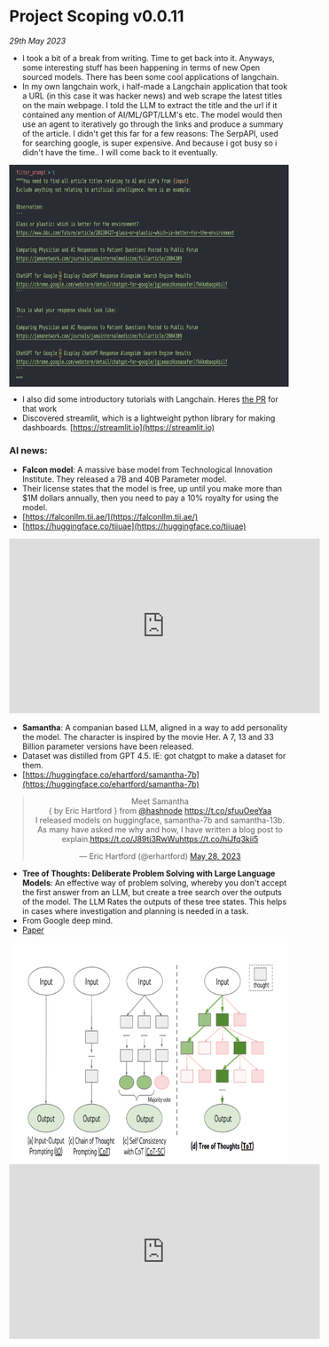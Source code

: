 # Project Scoping v0.0.11

*29th May 2023*

- I took a bit of a break from writing. Time to get back into it. Anyways, some interesting stuff has been happening in terms of new Open sourced models. There has been some cool applications of langchain. 
- In my own langchain work, i half-made a Langchain application that took a URL (in this case it was hacker news) and web scrape the latest titles on the main webpage. I told the LLM to extract the title and the url if it contained any mention of AI/ML/GPT/LLM's etc. The model would then use an agent to iteratively go through the links and produce a summary of the article. I didn't get this far for a few reasons: The SerpAPI, used for searching google, is super expensive. And because i got busy so i didn't have the time.. I will come back to it eventually. 

<center>
<img src="../../../resources/images/project_documentation/scoping/hackernews.png" style="height:400px; display: block; margin-right: auto; margin-left: auto;">
</center>

- I also did some introductory tutorials with Langchain. Heres [the PR](https://github.com/tempnamefornow/ar-assistant/pull/3) for that work
- Discovered streamlit, which is a lightweight python library for making dashboards. [https://streamlit.io](https://streamlit.io)


### AI news:


- **Falcon model**: A massive base model from Technological Innovation Institute. They released a 7B and 40B Parameter model. 
- Their license states that the model is free, up until you make more than $1M dollars annually, then you need to pay a 10% royalty for using the model.
- [https://falconllm.tii.ae/](https://falconllm.tii.ae/)
- [https://huggingface.co/tiiuae](https://huggingface.co/tiiuae)

<center>
<iframe width="560" height="315" src="https://www.youtube.com/embed/5M1ZpG2Zz90" title="YouTube video player" frameborder="0" allow="accelerometer; autoplay; clipboard-write; encrypted-media; gyroscope; picture-in-picture; web-share" allowfullscreen></iframe>
</center>

- **Samantha**: A companian based LLM, aligned in a way to add personality the model. The character is inspired by the movie Her. A 7, 13 and 33 Billion parameter versions have been released.
- Dataset was distilled from GPT 4.5. IE: got chatgpt to make a dataset for them. 
- [https://huggingface.co/ehartford/samantha-7b](https://huggingface.co/ehartford/samantha-7b)

<center>
<blockquote class="twitter-tweet"><p lang="en" dir="ltr">Meet Samantha<br>{ by Eric Hartford } from <a href="https://twitter.com/hashnode?ref_src=twsrc%5Etfw">@hashnode</a> <a href="https://t.co/sfuuOeeYaa">https://t.co/sfuuOeeYaa</a><br>I released models on huggingface, samantha-7b and samantha-13b.<br>As many have asked me why and how, I have written a blog post to explain.<a href="https://t.co/J89ti3RwWu">https://t.co/J89ti3RwWu</a><a href="https://t.co/hiJfq3kii5">https://t.co/hiJfq3kii5</a></p>&mdash; Eric Hartford (@erhartford) <a href="https://twitter.com/erhartford/status/1662931139638751232?ref_src=twsrc%5Etfw">May 28, 2023</a></blockquote> <script async src="https://platform.twitter.com/widgets.js" charset="utf-8"></script>
</center>

- **Tree of Thoughts: Deliberate Problem Solving with Large Language Models**: An effective way of problem solving, whereby you don't accept the first answer from an LLM, but create a tree search over the outputs of the model. The LLM Rates the outputs of these tree states. This helps in cases where investigation and planning is needed in a task. 
- From Google deep mind.
- [Paper](https://arxiv.org/abs/2305.10601)

<center>
<img src="../../../resources/images/project_documentation/scoping/tot.png" style="height:400px; display: block; margin-right: auto; margin-left: auto;">
</center>

<center>
<iframe width="560" height="315" src="https://www.youtube.com/embed/ut5kp56wW_4" title="YouTube video player" frameborder="0" allow="accelerometer; autoplay; clipboard-write; encrypted-media; gyroscope; picture-in-picture; web-share" allowfullscreen></iframe>
</center>
